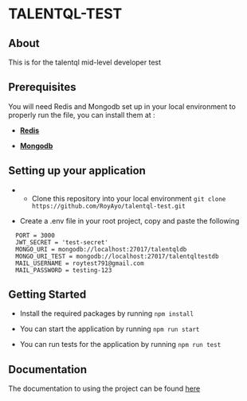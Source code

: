 # TALENTQL-TEST

## About
This is for the talentql mid-level developer test

## Prerequisites
You will need Redis and Mongodb set up in your local environment to properly run the file, you can install them at : 
- [**Redis**](https://redis.io/download)

- [**Mongodb**](https://docs.mongodb.com/manual/installation/)

## Setting up your application
- - Clone this repository into your local environment
```git clone https://github.com/RoyAyo/talentql-test.git```

- Create a .env file in your root project, copy and paste the following
```  NODE_ENV = development
  PORT = 3000
  JWT_SECRET = 'test-secret'
  MONGO_URI = mongodb://localhost:27017/talentqldb
  MONGO_URI_TEST = mongodb://localhost:27017/talentqltestdb
  MAIL_USERNAME = roytest791@gmail.com
  MAIL_PASSWORD = testing-123
```

## Getting Started
- Install the required packages by running 
```npm install```

- You can start the application by running
```npm run start```

- You can run tests for the application by running
```npm run test```

## Documentation
The documentation to using the project can be found [here](https://documenter.getpostman.com/view/6433790/TzRa63kN)
